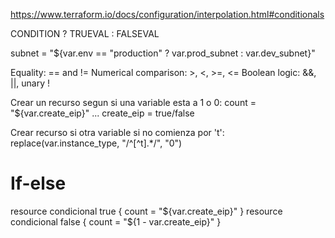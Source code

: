 https://www.terraform.io/docs/configuration/interpolation.html#conditionals

CONDITION ? TRUEVAL : FALSEVAL

subnet = "${var.env == "production" ? var.prod_subnet : var.dev_subnet}"

Equality: == and !=
Numerical comparison: >, <, >=, <=
Boolean logic: &&, ||, unary !



Crear un recurso segun si una variable esta a 1 o 0:
count = "${var.create_eip}"
...
create_eip = true/false


Crear recurso si otra variable si no comienza por 't':
replace(var.instance_type, "/^[^t].*/", "0")


# If-else
resource condicional true {
  count = "${var.create_eip}"
}
resource condicional false {
  count = "${1 - var.create_eip}"
}

